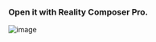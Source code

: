 ### Open it with Reality Composer Pro.
![image](https://github.com/user-attachments/assets/dda3a058-8b45-49d9-b47f-d237542a3fbc)
